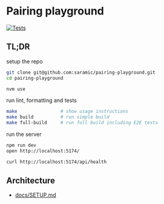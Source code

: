 # Pairing playground

[![Tests](https://github.com/saramic/pairing-playground/actions/workflows/tests.yml/badge.svg)](https://github.com/saramic/pairing-playground/actions/workflows/tests.yml)

## TL;DR

setup the repo

```sh
git clone git@github.com:saramic/pairing-playground.git
cd pairing-playground

nvm use
```

run lint, formatting and tests

```sh
make                # show usage instructions
make build          # run simple build
make full-build     # run full build including E2E tests
```

run the server

```sh
npm run dev
open http://localhost:5174/

curl http://localhost:5174/api/health
```

## Architecture

- [docs/SETUP.md](docs/SETUP.md)
